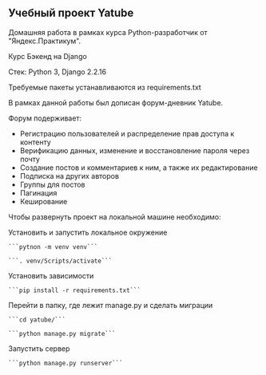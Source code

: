 ## Учебный проект Yatube
Домашняя работа в рамках курса Python-разработчик от "Яндекс.Практикум".

Курс Бэкенд на Django

Стек: Python 3, Django 2.2.16

Требуемые пакеты устанавливаются из requirements.txt

В рамках данной работы был дописан форум-дневник Yatube.

Форум подерживает:
- Регистрацию пользователей и распределение прав доступа к контенту
- Верификацию данных, изменение и восстановление пароля через почту
- Создание постов и комментариев к ним, а также их редактирование
- Подписка на других авторов
- Группы для постов
- Пагинация
- Кеширование

Чтобы развернуть проект на локальной машине необходимо:

  Установить и запустить локальное окружение

    ```pytnon -m venv venv```

    ```. venv/Scripts/activate```

  Установить зависимости

    ```pip install -r requirements.txt```

  Перейти в папку, где лежит manage.py и сделать миграции

    ```cd yatube/```

    ```python manage.py migrate```

  Запустить сервер

    ```python manage.py runserver```
